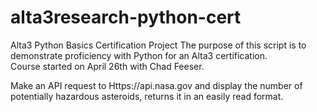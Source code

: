 # alta3research-python-cert
Alta3 Python Basics Certification Project
The purpose of this script is to demonstrate proficiency with Python for an Alta3 certification.  
Course started on April 26th with Chad Feeser.

Make an API request to Https://api.nasa.gov and display the number of potentially hazardous asteroids, returns it in 
an easily read format.
